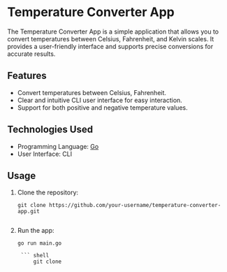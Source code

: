 # Temperature Converter App

The Temperature Converter App is a simple application that allows you to convert temperatures between Celsius, Fahrenheit, and Kelvin scales. It provides a user-friendly interface and supports precise conversions for accurate results.

## Features

- Convert temperatures between Celsius, Fahrenheit.
- Clear and intuitive CLI user interface for easy interaction.
- Support for both positive and negative temperature values.

## Technologies Used

- Programming Language: [Go](https://golang.org/)
- User Interface: CLI

## Usage

1. Clone the repository:

   ```shell
   git clone https://github.com/your-username/temperature-converter-app.git


2. Run the app:

   ```shell
   go run main.go

    ``` shell
        git clone